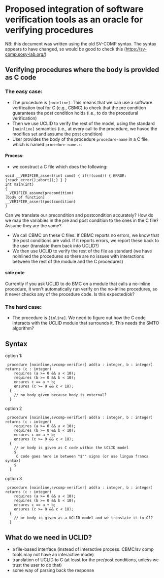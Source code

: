 
# Proposed integration of software verification tools as an oracle for verifying procedures

NB: this document was written using the old SV-COMP syntax. The syntax appears to have changed, so would be good to check this (https://sv-comp.sosy-lab.org/)

## Verifying procedures where the body is provided as C code

### The easy case:
- The procedure is `[noinline]`. This means that we can use a software verification tool for C (e.g., CBMC) to check that the pre condition guarantees the post condition holds (i.e., to do the procedural verification)
- Then we use UCLID to verify the rest of the model, using the standard `[noinline]` semantics (i.e., at every call to the procedure, we havoc the modifies set and assume the post condition)
- User provides the body of the procedure `procedure-name` in a C file which is named `procedure-name.c`. 

#### Process:
- we construct a C file which does the following:
```
void __VERIFIER_assert(int cond) { if(!(cond)) { ERROR: {reach_error();abort();} } }
int main(int)
{
__VERIFIER_assume(precondition)
[body of function]
__VERIFIER_assert(postcondition)
}
```

Can we translate our precondition and postcondition accurately? How do we map the variables in the pre and post condition to the ones in the C file? Assume they are the same? 
- We call CBMC on these C files. If CBMC reports no errors, we know that the 
 post conditions are valid. If it reports errors, we report these back to the user (translate them back into UCLID?)
- We then use UCLID to verify the rest of the file as standard (we have noinlined the procedures so there are no issues with interactions between the rest of the module and the C procedures) 


#### side note

Currently if you ask UCLID to do BMC on a module that calls a no-inline procedure, it won't automatically run verify on the no-inline procedures, so it never checks any of the procedure code. Is this expected/ok?


### The hard case:
- The procedure is `[inline]`. We need to figure out how the C code interacts with the UCLID module that surrounds it. This needs the SMTO algorithm?


## Syntax

option 1:

~~~
 procedure [noinline,svcomp-verifier] add(a : integer, b : integer) returns (c : integer)
    requires (a >= 0 && a < 10);
    requires (b >= 0 && b < 10);
    ensures c == a + b;
    ensures (c >= 0 && c < 18);
  {
    // no body given because body is external?
  }
~~~
option 2
~~~
 procedure [noinline,svcomp-verifier] add(a : integer, b : integer) returns (c : integer)
    requires (a >= 0 && a < 10);
    requires (b >= 0 && b < 10);
    ensures c == a + b;
    ensures (c >= 0 && c < 18);
  {
    // or body is given as C code within the UCLID model
    $
     C code goes here in between "$"" signs (or use lingua franca syntax)
    $
  }
~~~
option 3
~~~
 procedure [noinline,svcomp-verifier] add(a : integer, b : integer) returns (c : integer)
    requires (a >= 0 && a < 10);
    requires (b >= 0 && b < 10);
    ensures c == a + b;
    ensures (c >= 0 && c < 18);
  {
    // or body is given as a UCLID model and we translate it to C?? 
  }
~~~

## What do we need in UCLID?
- a file-based interface (instead of interactive process. CBMC/sv comp tools may  not have an interactive mode)
- translation of UCLID to C (at least for the pre/post conditions, unless we trust the user to do that)
- some way of parsing back the response

